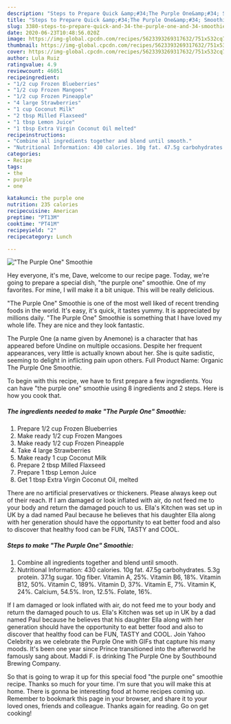 ```yaml
---
description: "Steps to Prepare Quick &amp;#34;The Purple One&amp;#34; Smoothie"
title: "Steps to Prepare Quick &amp;#34;The Purple One&amp;#34; Smoothie"
slug: 3380-steps-to-prepare-quick-and-34-the-purple-one-and-34-smoothie
date: 2020-06-23T10:48:56.020Z
image: https://img-global.cpcdn.com/recipes/5623393269317632/751x532cq70/the-purple-one-smoothie-recipe-main-photo.jpg
thumbnail: https://img-global.cpcdn.com/recipes/5623393269317632/751x532cq70/the-purple-one-smoothie-recipe-main-photo.jpg
cover: https://img-global.cpcdn.com/recipes/5623393269317632/751x532cq70/the-purple-one-smoothie-recipe-main-photo.jpg
author: Lula Ruiz
ratingvalue: 4.9
reviewcount: 46051
recipeingredient:
- "1/2 cup Frozen Blueberries"
- "1/2 cup Frozen Mangoes"
- "1/2 cup Frozen Pineapple"
- "4 large Strawberries"
- "1 cup Coconut Milk"
- "2 tbsp Milled Flaxseed"
- "1 tbsp Lemon Juice"
- "1 tbsp Extra Virgin Coconut Oil melted"
recipeinstructions:
- "Combine all ingredients together and blend until smooth."
- "Nutritional Information: 430 calories. 10g fat. 47.5g carbohydrates. 5.3g protein. 37.1g sugar. 10g fiber. Vitamin A, 25%. Vitamin B6, 18%. Vitamin B12, 50%. Vitamin C, 189%. Vitamin D, 37%. Vitamin E, 7%. Vitamin K, 24%. Calcium, 54.5%. Iron, 12.5%. Folate, 16%."
categories:
- Recipe
tags:
- the
- purple
- one

katakunci: the purple one 
nutrition: 235 calories
recipecuisine: American
preptime: "PT13M"
cooktime: "PT41M"
recipeyield: "2"
recipecategory: Lunch

---
```



![&#34;The Purple One&#34; Smoothie](https://img-global.cpcdn.com/recipes/5623393269317632/751x532cq70/the-purple-one-smoothie-recipe-main-photo.jpg)

Hey everyone, it's me, Dave, welcome to our recipe page. Today, we're going to prepare a special dish, &#34;the purple one&#34; smoothie. One of my favorites. For mine, I will make it a bit unique. This will be really delicious.

&#34;The Purple One&#34; Smoothie is one of the most well liked of recent trending foods in the world. It's easy, it's quick, it tastes yummy. It is appreciated by millions daily. &#34;The Purple One&#34; Smoothie is something that I have loved my whole life. They are nice and they look fantastic.

The Purple One (a name given by Anemone) is a character that has appeared before Undine on multiple occasions. Despite her frequent appearances, very little is actually known about her. She is quite sadistic, seeming to delight in inflicting pain upon others. Full Product Name: Organic The Purple One Smoothie.


To begin with this recipe, we have to first prepare a few ingredients. You can have &#34;the purple one&#34; smoothie using 8 ingredients and 2 steps. Here is how you cook that.

<!--inarticleads1-->

##### The ingredients needed to make &#34;The Purple One&#34; Smoothie:

1. Prepare 1/2 cup Frozen Blueberries
1. Make ready 1/2 cup Frozen Mangoes
1. Make ready 1/2 cup Frozen Pineapple
1. Take 4 large Strawberries
1. Make ready 1 cup Coconut Milk
1. Prepare 2 tbsp Milled Flaxseed
1. Prepare 1 tbsp Lemon Juice
1. Get 1 tbsp Extra Virgin Coconut Oil, melted


There are no artificial preservatives or thickeners. Please always keep out of their reach. If I am damaged or look inflated with air, do not feed me to your body and return the damaged pouch to us. Ella&#39;s Kitchen was set up in UK by a dad named Paul because he believes that his daughter Ella along with her generation should have the opportunity to eat better food and also to discover that healthy food can be FUN, TASTY and COOL. 

<!--inarticleads2-->

##### Steps to make &#34;The Purple One&#34; Smoothie:

1. Combine all ingredients together and blend until smooth.
1. Nutritional Information: 430 calories. 10g fat. 47.5g carbohydrates. 5.3g protein. 37.1g sugar. 10g fiber. Vitamin A, 25%. Vitamin B6, 18%. Vitamin B12, 50%. Vitamin C, 189%. Vitamin D, 37%. Vitamin E, 7%. Vitamin K, 24%. Calcium, 54.5%. Iron, 12.5%. Folate, 16%.


If I am damaged or look inflated with air, do not feed me to your body and return the damaged pouch to us. Ella&#39;s Kitchen was set up in UK by a dad named Paul because he believes that his daughter Ella along with her generation should have the opportunity to eat better food and also to discover that healthy food can be FUN, TASTY and COOL. Join Yahoo Celebrity as we celebrate the Purple One with GIFs that capture his many moods. It&#39;s been one year since Prince transitioned into the afterworld he famously sang about. Maddi F. is drinking The Purple One by Southbound Brewing Company. 

So that is going to wrap it up for this special food &#34;the purple one&#34; smoothie recipe. Thanks so much for your time. I'm sure that you will make this at home. There is gonna be interesting food at home recipes coming up. Remember to bookmark this page in your browser, and share it to your loved ones, friends and colleague. Thanks again for reading. Go on get cooking!
